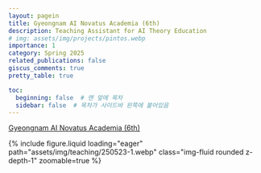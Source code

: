 ```yaml
---
layout: pagein
title: Gyeongnam AI Novatus Academia (6th)
description: Teaching Assistant for AI Theory Education
# img: assets/img/projects/pintos.webp
importance: 1
category: Spring 2025
related_publications: false
giscus_comments: true
pretty_table: true

toc:
  beginning: false  # 맨 앞에 목차
  sidebar: false  # 목차가 사이드바 왼쪽에 붙어있음
---
```


[Gyeongnam AI Novatus Academia (6th)](https://www.gntp.or.kr/board/detail/notice/19368)

{% include figure.liquid loading="eager" path="assets/img/teaching/250523-1.webp" class="img-fluid rounded z-depth-1" zoomable=true %} 
